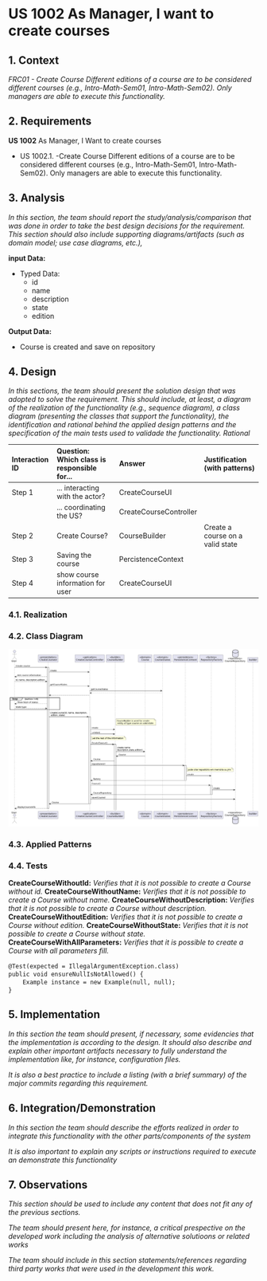 # US 1002 As Manager, I want to create courses

## 1. Context

*FRC01 - Create Course Different editions of a course are to be considered different courses (e.g., Intro-Math-Sem01, Intro-Math-Sem02). Only managers are able to execute this functionality.*

## 2. Requirements

**US 1002** As Manager, I Want to create courses

- US 1002.1. -Create Course Different editions of a course are to be considered different courses (e.g., Intro-Math-Sem01, Intro-Math-Sem02). 
                Only managers are able to execute this functionality.

## 3. Analysis

*In this section, the team should report the study/analysis/comparison that was done in order to take the best design decisions for the requirement. This section should also include supporting diagrams/artifacts (such as domain model; use case diagrams, etc.),*

**input Data:**
* Typed Data:
    * id
    * name
    * description
    * state
    * edition
  
**Output Data:**
* Course is created and save on repository

## 4. Design

*In this sections, the team should present the solution design that was adopted to solve the requirement. This should include, at least, a diagram of the realization of the functionality (e.g., sequence diagram), a class diagram (presenting the classes that support the functionality), the identification and rational behind the applied design patterns and the specification of the main tests used to validade the functionality.*
*Rational*

| Interaction ID | Question: Which class is responsible for... | Answer| Justification (with patterns)|
|:---------------|:--------------------------------------------|:------|:-----------------------------|
| Step 1| ... interacting with the actor?             | CreateCourseUI| |
| | ... coordinating the US?                    |CreateCourseController| |
| Step 2| Create Course?| CourseBuilder| Create a course on a valid state|
|Step 3| Saving the course| PercistenceContext| |
|Step 4| show course information for user| CreateCourseUI| |



### 4.1. Realization

### 4.2. Class Diagram

![a class diagram](sd-1002.png "A Class Diagram")

### 4.3. Applied Patterns

### 4.4. Tests

**CreateCourseWithoutId:** *Verifies that it is not possible to create a Course without id.*
**CreateCourseWithoutName:** *Verifies that it is not possible to create a Course without name.*
**CreateCourseWithoutDescription:** *Verifies that it is not possible to create a Course without description.*
**CreateCourseWithoutEdition:** *Verifies that it is not possible to create a Course without edition.*
**CreateCourseWithoutState:** *Verifies that it is not possible to create a Course without state.*
**CreateCourseWithAllParameters:** *Verifies that it is possible to create a Course with all parameters fill.*


```
@Test(expected = IllegalArgumentException.class)
public void ensureNullIsNotAllowed() {
	Example instance = new Example(null, null);
}
````

## 5. Implementation

*In this section the team should present, if necessary, some evidencies that the implementation is according to the design. It should also describe and explain other important artifacts necessary to fully understand the implementation like, for instance, configuration files.*

*It is also a best practice to include a listing (with a brief summary) of the major commits regarding this requirement.*

## 6. Integration/Demonstration

*In this section the team should describe the efforts realized in order to integrate this functionality with the other parts/components of the system*

*It is also important to explain any scripts or instructions required to execute an demonstrate this functionality*

## 7. Observations

*This section should be used to include any content that does not fit any of the previous sections.*

*The team should present here, for instance, a critical prespective on the developed work including the analysis of alternative solutioons or related works*

*The team should include in this section statements/references regarding third party works that were used in the development this work.*